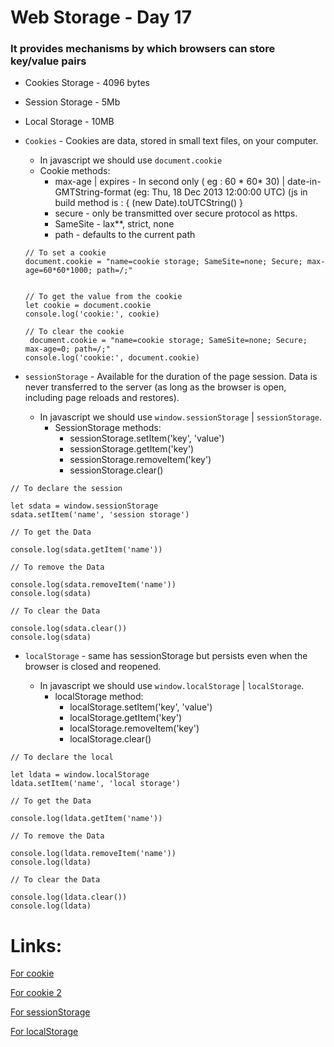# Web Storage - Day 17

### It provides mechanisms by which browsers can store key/value pairs


* Cookies Storage - 4096 bytes

* Session Storage - 5Mb

* Local Storage - 10MB


* `Cookies` - Cookies are data, stored in small text files, on your computer.

   - In javascript we should use `document.cookie` 
   - Cookie methods:
     - max-age | expires  - In second only ( eg : 60 * 60* 30) | date-in-GMTString-format (eg: Thu, 18 Dec 2013 12:00:00 UTC) (js in build method is : { (new Date).toUTCString() }
     - secure - only be transmitted over secure protocol as https.
     - SameSite - lax**, strict, none
     - path - defaults to the current path 
   ```
   // To set a cookie
   document.cookie = "name=cookie storage; SameSite=none; Secure; max-age=60*60*1000; path=/;"


   // To get the value from the cookie
   let cookie = document.cookie
   console.log('cookie:', cookie)

   // To clear the cookie
    document.cookie = "name=cookie storage; SameSite=none; Secure; max-age=0; path=/;"
   console.log('cookie:', document.cookie)
   ```


* `sessionStorage` - Available for the duration of the page session. Data is never transferred to the server (as long as the browser is open, including page reloads and restores).
    
    - In javascript we should use `window.sessionStorage` | `sessionStorage`.
        - SessionStorage methods:
            * sessionStorage.setItem('key', 'value') 
            * sessionStorage.getItem('key') 
            * sessionStorage.removeItem('key') 
            * sessionStorage.clear() 
```
// To declare the session

let sdata = window.sessionStorage
sdata.setItem('name', 'session storage')

// To get the Data

console.log(sdata.getItem('name'))

// To remove the Data

console.log(sdata.removeItem('name'))
console.log(sdata)

// To clear the Data

console.log(sdata.clear())
console.log(sdata)

```


* `localStorage` - same has sessionStorage but persists even when the browser is closed and reopened.

    - In javascript we should use `window.localStorage` | `localStorage`.
        - localStorage method:
            * localStorage.setItem('key', 'value') 
            * localStorage.getItem('key') 
            * localStorage.removeItem('key') 
            * localStorage.clear() 
```
// To declare the local

let ldata = window.localStorage
ldata.setItem('name', 'local storage')

// To get the Data

console.log(ldata.getItem('name'))

// To remove the Data

console.log(ldata.removeItem('name'))
console.log(ldata)

// To clear the Data

console.log(ldata.clear())
console.log(ldata)

```


# Links:
[For cookie](https://www.w3schools.com/js/js_cookies.asp)

[For cookie 2](https://developer.mozilla.org/en-US/docs/Web/HTTP/Cookies)

[For sessionStorage](https://developer.mozilla.org/en-US/docs/Web/API/Window/sessionStorage)

[For localStorage](https://developer.mozilla.org/en-US/docs/Web/API/Window/localStorage)

